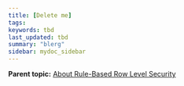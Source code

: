 ```yaml
---
title: [Delete me]
tags:
keywords: tbd
last_updated: tbd
summary: "blerg"
sidebar: mydoc_sidebar
---
```


**Parent topic:** [About Rule-Based Row Level Security](../../admin/data_security/new_row_level_security.html)
